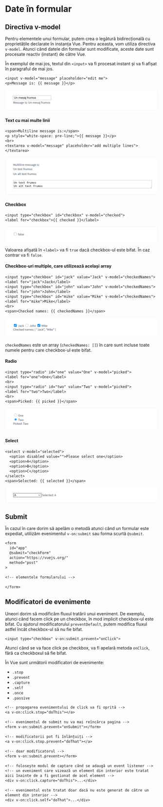 # Date în formular

## Directiva v-model

Pentru elementele unui formular, putem crea o legătură bidirecțională cu proprietățile declarate în instanța Vue. Pentru aceasta, vom utiliza directiva `v-model`. Atunci când datele din formular sunt modificate, aceste date sunt procesate reactiv \(instant\) de către Vue.

În exemplul de mai jos, textul din `<input>` va fi procesat instant și va fi afișat în paragraful de mai jos.

```markup
<input v-model="message" placeholder="edit me">
<p>Message is: {{ message }}</p>
```

![](../../.gitbook/assets/image%20%28307%29.png)

#### Text cu mai multe linii

```markup
<span>Multiline message is:</span>
<p style="white-space: pre-line;">{{ message }}</p>
<br>
<textarea v-model="message" placeholder="add multiple lines"></textarea>
```

![](../../.gitbook/assets/image%20%28305%29.png)

#### Checkbox

```markup
<input type="checkbox" id="checkbox" v-model="checked">
<label for="checkbox">{{ checked }}</label>
```

![](../../.gitbook/assets/image%20%28309%29.png)

Valoarea afișată în `<label>` va fi `true` dacă checkbox-ul este bifat. În caz contrar va fi `false`.

#### Checkbox-uri multiple, care utilizează același array

```markup
<input type="checkbox" id="jack" value="Jack" v-model="checkedNames">
<label for="jack">Jack</label>
<input type="checkbox" id="john" value="John" v-model="checkedNames">
<label for="john">John</label>
<input type="checkbox" id="mike" value="Mike" v-model="checkedNames">
<label for="mike">Mike</label>
<br>
<span>Checked names: {{ checkedNames }}</span>
```

![](../../.gitbook/assets/image%20%28308%29.png)

`checkedNames` este un array \(`checkedNames: []`\) în care sunt incluse toate numele pentru care checkbox-ul este bifat.

#### Radio

```markup
<input type="radio" id="one" value="One" v-model="picked">
<label for="one">One</label>
<br>
<input type="radio" id="two" value="Two" v-model="picked">
<label for="two">Two</label>
<br>
<span>Picked: {{ picked }}</span>
```

![](../../.gitbook/assets/image%20%28311%29.png)

#### Select

```markup
<select v-model="selected">
  <option disabled value="">Please select one</option>
  <option>A</option>
  <option>B</option>
  <option>C</option>
</select>
<span>Selected: {{ selected }}</span>
```

![](../../.gitbook/assets/image%20%28310%29.png)

## Submit

În cazul în care dorim să apelăm o metodă atunci când un formular este expediat, utilizăm evenimentul `v-on:submit` sau forma scurtă `@submit`.

```markup
<form
  id="app"
  @submit="checkForm"
  action="https://vuejs.org/"
  method="post"
>

<!-- elementele formularului -->

</form>
```

## Modificatori de evenimente

Uneori dorim să modificăm fluxul tratării unui eveniment. De exemplu, atunci când facem click pe un checkbox, în mod implicit checkbox-ul este bifat. Cu ajutorul modificatorului `preventDefault`, putem modifica fluxul astfel încât checkbox-ul să nu fie bifat.

```markup
<input type="checkbox" v-on:submit.prevent="onClick">
```

Atunci când se va face click pe checkbox, va fi apelară metoda `onClick`, fără ca checkboxul să fie bifat.

În Vue sunt următorii modificatori de evenimente:

* `.stop`
* `.prevent`
* `.capture`
* `.self`
* `.once`
* `.passive`

```markup
<!-- propagarea evenimentului de click va fi oprită -->
<a v-on:click.stop="doThis"></a>

<!-- evenimentul de submit nu va mai reîncărca pagina -->
<form v-on:submit.prevent="onSubmit"></form>

<!-- modificatorii pot fi înlănțuiți -->
<a v-on:click.stop.prevent="doThat"></a>

<!-- doar modificatorul -->
<form v-on:submit.prevent></form>

<!-- folosește modul de captare când se adaugă un event listener -->
<!-- un eveniment care vizează un element din interior este tratat aici înainte de a fi gestionat de acel element -->
<div v-on:click.capture="doThis">...</div>

<!-- evenimentul este tratat doar dacă nu este generat de către un element din interior -->
<div v-on:click.self="doThat">...</div>
```

